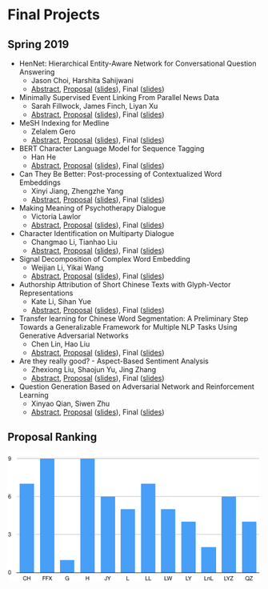Final Projects
=====

## Spring 2019

* HenNet: Hierarchical Entity-Aware Network for Conversational Question Answering
  * Jason Choi, Harshita Sahijwani
  * [Abstract](https://drive.google.com/open?id=1KHa7kFR8NTa-M_yzSYheOqM5Hi_Y3ATJ), [Proposal](https://drive.google.com/open?id=15Gj4-yLnLGYChzxZaNfodIk6b8JiI3oM) ([slides](https://drive.google.com/open?id=16CVlqkDeZSb2M8xttwQWNL4c6nWLR4r8)), Final ([slides](https://drive.google.com/open?id=1H1qVeDXfI1Kcu3EAjlCIVeQGRp0Pi_by))
* Minimally Supervised Event Linking From Parallel News Data
  * Sarah Fillwock, James Finch, Liyan Xu
  * [Abstract](https://drive.google.com/open?id=1ech7eO-WiJLz_L9zKW9G7Rhs17qFqFPJ), [Proposal](https://drive.google.com/open?id=1rM718e7tplLLUszgLyQiL3-CmrabT7Mw) ([slides](https://drive.google.com/open?id=11rDJze8uqTquevd1Aqx8qVWZAOss719I)), Final ([slides](https://drive.google.com/open?id=1ZMqqpG-ng-sRuAEMzoQ8AW8Q2yAuiGv6))
* MeSH Indexing for Medline
  * Zelalem Gero
  * [Abstract](https://drive.google.com/open?id=1RJy0hqnig3obxka7evSqprUgZQ0b4q-9), [Proposal](https://drive.google.com/file/d/1pHSDh69c1TSUzjvkgLpBofLUoTelp3uS/view?usp=sharing) ([slides](https://drive.google.com/file/d/1Llj9KGqi_cViYqfYGwFYPAEupiW6bAag/view?usp=sharing)), Final ([slides](https://drive.google.com/open?id=1YKSB_dLmgaV-WjhdmCAGYvlYv_ebtAej))
* BERT Character Language Model for Sequence Tagging
  * Han He
  * [Abstract](https://drive.google.com/open?id=1YGFJ6xCkfaSL8E95cXSoo-fhnMHlKuRb), [Proposal](https://drive.google.com/open?id=1j9RcWTzX7IC3hPXcLFkRtoFWHpQ5rG6S) ([slides](https://drive.google.com/open?id=1VjuyCwRM19sXEQSGgDDr37zi9WuLgKWF)), Final ([slides](https://drive.google.com/open?id=1bizY-D_7VtrPT91vrYOSIIcHl0uybgVv))
* Can They Be Better: Post-processing of Contextualized Word Embeddings
  * Xinyi Jiang, Zhengzhe Yang
  * [Abstract](https://drive.google.com/file/d/1mbaB3SOH3zZyQ00Py7uwgc4eAUU-gbNv/view?usp=sharing), [Proposal](https://drive.google.com/open?id=1tVT18s4vYZ9lI97yus3ygV0eT0ZsgE96) ([slides](https://drive.google.com/open?id=1cDcXApAL6NzRCKfe1lSyDVmea1JtAhkP)), Final ([slides](https://drive.google.com/open?id=1cDcXApAL6NzRCKfe1lSyDVmea1JtAhkP))
* Making Meaning of Psychotherapy Dialogue
  * Victoria Lawlor
  * [Abstract](https://drive.google.com/open?id=1GT_JU6tx0-84ves-zGiUIl8oonm6TR4l), [Proposal](https://drive.google.com/open?id=1E_wNiQlds5yuFdzynuoTn6itaIL3jLB3) ([slides](https://drive.google.com/open?id=1vcjCD2P8IG7bjaVUvWn2hldg5fgV3b-1)), Final ([slides](https://drive.google.com/open?id=1fxCjyRdSg8938YTUl2H67Auph52lg1YD))
* Character Identification on Multiparty Dialogue
  * Changmao Li, Tianhao Liu
  * [Abstract](https://drive.google.com/open?id=1KS8IIKkGPkd1e2hrfC4h1OMf-o5OZLUN), [Proposal](https://drive.google.com/open?id=1dmXliwXLsY4Nv63gkZKPXX8dmqug73X1) ([slides](https://drive.google.com/open?id=1irEqjG8GC-9FhaqVh_QfOKUUPmtiVcBb)), Final ([slides](https://drive.google.com/open?id=1PyGqqNWlBSzSSw44CiwlX9rVjtrn9kzT))
* Signal Decomposition of Complex Word Embedding
  * Weijian Li, Yikai Wang
  * [Abstract](https://drive.google.com/open?id=1W-mRB97qXgwPktrII4Xgapebj2UsQ6CT), [Proposal](https://drive.google.com/open?id=10pghPvKGnCKF-6B3i91rP0GXykJS3NBc) ([slides](https://drive.google.com/open?id=11t_bIuGncI1Ho7BpwM4AcPnM60fY2SRO)), Final ([slides](https://drive.google.com/open?id=1qy7Z8AN0fdhAsIkbsSu2XZo9frRLH41-))
* Authorship Attribution of Short Chinese Texts with Glyph-Vector Representations
  * Kate Li, Sihan Yue
  * [Abstract](https://drive.google.com/open?id=1w0LzSSp6vPAMaWDeUMsKV0VjJU_kSske), [Proposal](https://drive.google.com/open?id=12pdDAgAlVrszmWL7j1t9q3L9jFa2ffoJ) ([slides](https://drive.google.com/open?id=1rZYm8QXHfoCzzIoj1RpMsInoMlOB80d5)), Final ([slides](https://drive.google.com/open?id=1IaEpfcVBm3-JcXb_Cnr1qgWuOpwqJfX8))
* Transfer learning for Chinese Word Segmentation: A Preliminary Step Towards a Generalizable Framework for Multiple NLP Tasks Using Generative Adversarial Networks
  * Chen Lin, Hao Liu
  * [Abstract](https://drive.google.com/open?id=1JD-ooPyULxDXaSRpbj6Yidt3CjnFblVS), [Proposal](https://drive.google.com/open?id=1YyHAmwlNQhVNb8fJ7PqUKoj9masCDrng) ([slides](https://drive.google.com/open?id=1ELi0uGL_8MA3aMhzRuRl0U6pg8eRREPZ)), Final ([slides](https://drive.google.com/open?id=14yxXKlCo5SYIKEbnWKeToMVF22fUty7J))
* Are they really good? - Aspect-Based Sentiment Analysis
  * Zhexiong Liu, Shaojun Yu, Jing Zhang
  * [Abstract](https://drive.google.com/open?id=1YdPtcQu4eYxQ6AiHoq8osyRj29D03AJM), [Proposal](https://drive.google.com/open?id=1Absvn4b6smpquVxKDAdRWBADjxM6HE_L) ([slides](https://drive.google.com/open?id=1ad-Cgv06cVRyv_tZTPPQ6FEr5Vv1d3Ox)), Final ([slides](https://drive.google.com/open?id=1QDUW_h5mCmH2JPPXZHiIwuLBK2S7fgMI))
* Question Generation Based on Adversarial Network and Reinforcement Learning
  * Xinyao Qian, Siwen Zhu
  * [Abstract](https://drive.google.com/open?id=1yTvPqv3VhVK6YA9SHcKB1zf5iqlBZR4z), [Proposal](https://drive.google.com/open?id=16zfL7qyAXPJzoU-iXmWCPmSIZXX57a-9) ([slides](https://drive.google.com/open?id=1Jxo8b8Yn-Ox4-v5JOb9VYb9SORMYsKB0)), Final ([slides](https://drive.google.com/open?id=1JVtqdsLPnSVEawABMttv7YBUHS_FFhMO))

## Proposal Ranking

![Proposal ranking](res/proposal_ranking_2019.png)